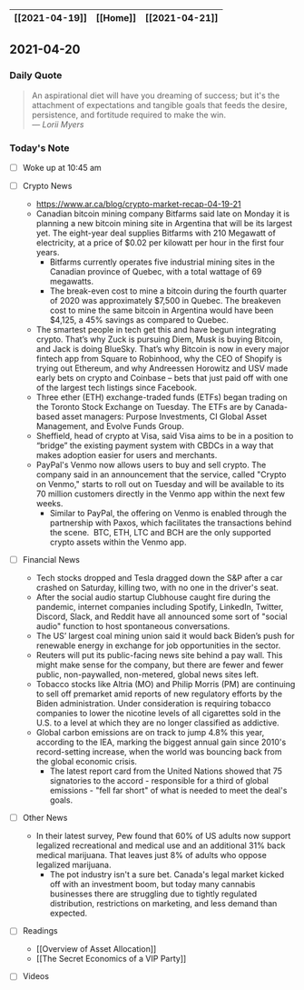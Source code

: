 | [[2021-04-19]] | [[Home]] | [[2021-04-21]] |
| :------------: | :------: | :------------: |

## 2021-04-20 

### Daily Quote
> An aspirational diet will have you dreaming of success; but it's the attachment of expectations and tangible goals that feeds the desire, persistence, and fortitude required to make the win.  
> &mdash; <cite>Lorii Myers</cite>

### Today's Note
- [ ] Woke up at 10:45 am
- [ ] Crypto News
	- https://www.ar.ca/blog/crypto-market-recap-04-19-21
	- Canadian bitcoin mining company Bitfarms said late on Monday it is planning a new bitcoin mining site in Argentina that will be its largest yet. The eight-year deal supplies Bitfarms with 210 Megawatt of electricity, at a price of $0.02 per kilowatt per hour in the first four years.
		- Bitfarms currently operates five industrial mining sites in the Canadian province of Quebec, with a total wattage of 69 megawatts.
		- The break-even cost to mine a bitcoin during the fourth quarter of 2020 was approximately $7,500 in Quebec. The breakeven cost to mine the same bitcoin in Argentina would have been $4,125, a 45% savings as compared to Quebec.
	- The smartest people in tech get this and have begun integrating crypto. That’s why Zuck is pursuing Diem, Musk is buying Bitcoin, and Jack is doing BlueSky. That’s why Bitcoin is now in every major fintech app from Square to Robinhood, why the CEO of Shopify is trying out Ethereum, and why Andreessen Horowitz and USV made early bets on crypto and Coinbase – bets that just paid off with one of the largest tech listings since Facebook.
	- Three ether (ETH) exchange-traded funds (ETFs) began trading on the Toronto Stock Exchange on Tuesday. The ETFs are by Canada-based asset managers: Purpose Investments, CI Global Asset Management, and Evolve Funds Group.
	- Sheffield, head of crypto at Visa, said Visa aims to be in a position to “bridge” the existing payment system with CBDCs in a way that makes adoption easier for users and merchants.
	- PayPal's Venmo now allows users to buy and sell crypto. The company said in an announcement that the service, called "Crypto on Venmo," starts to roll out on Tuesday and will be available to its 70 million customers directly in the Venmo app within the next few weeks.
		- Similar to PayPal, the offering on Venmo is enabled through the partnership with Paxos, which facilitates the transactions behind the scene.  BTC, ETH, LTC and BCH are the only supported crypto assets within the Venmo app.
- [ ] Financial News
	- Tech stocks dropped and Tesla dragged down the S&P after a car crashed on Saturday, killing two, with no one in the driver's seat. 
	- After the social audio startup Clubhouse caught fire during the pandemic, internet companies including Spotify, LinkedIn, Twitter, Discord, Slack, and Reddit have all announced some sort of "social audio" function to host spontaneous conversations.
	-  The US’ largest coal mining union said it would back Biden’s push for renewable energy in exchange for job opportunities in the sector. 
	-  Reuters will put its public-facing news site behind a pay wall. This might make sense for the company, but there are fewer and fewer public, non-paywalled, non-metered, global news sites left.
	-  Tobacco stocks like Altria (MO) and Philip Morris (PM) are continuing to sell off premarket amid reports of new regulatory efforts by the Biden administration. Under consideration is requiring tobacco companies to lower the nicotine levels of all cigarettes sold in the U.S. to a level at which they are no longer classified as addictive. 
	-  Global carbon emissions are on track to jump 4.8% this year, according to the IEA, marking the biggest annual gain since 2010's record-setting increase, when the world was bouncing back from the global economic crisis.
		-  The latest report card from the United Nations showed that 75 signatories to the accord - responsible for a third of global emissions - "fell far short" of what is needed to meet the deal's goals.
- [ ] Other News
	- In their latest survey, Pew found that 60% of US adults now support legalized recreational and medical use and an additional 31% back medical marijuana. That leaves just 8% of adults who oppose legalized marijuana. 
		- The pot industry isn't a sure bet. Canada's legal market kicked off with an investment boom, but today many cannabis businesses there are struggling due to tightly regulated distribution, restrictions on marketing, and less demand than expected.

- [ ] Readings
	- [[Overview of Asset Allocation]]
	- [[The Secret Economics of a VIP Party]]
- [ ] Videos